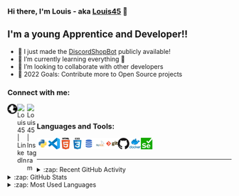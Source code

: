 ### Hi there, I'm Louis - aka [Louis45][website] 👋 

## I'm a young Apprentice and Developer!!

- 🔭 I just made the [DiscordShopBot](https://github.com/Luois45/DiscordShopBot) publicly available!
- 🌱 I’m currently learning everything 🤣
- 👯 I’m looking to collaborate with other developers
- 🥅 2022 Goals: Contribute more to Open Source projects

### Connect with me:

[<img align="left" alt="linktree.louis45.de" width="22px" src="https://raw.githubusercontent.com/iconic/open-iconic/master/svg/globe.svg" />][website]
[<img align="left" alt="Louis45 | LinkedIn" width="22px" src="https://cdn.jsdelivr.net/npm/simple-icons@v3/icons/linkedin.svg" />][linkedin]
[<img align="left" alt="Louis45 | Instagram" width="22px" src="https://cdn.jsdelivr.net/npm/simple-icons@v3/icons/instagram.svg" />][instagram]

<br />

### Languages and Tools:

[<img align="left" alt="Python" width="26px" src="https://raw.githubusercontent.com/github/explore/80688e429a7d4ef2fca1e82350fe8e3517d3494d/topics/python/python.png" />](https://github.com/topics/python)
[<img align="left" alt="Visual Studio Code" width="26px" src="https://raw.githubusercontent.com/github/explore/bbd48b997e8d0bef63f676eca4da5e1f76487b56/topics/visual-studio-code/visual-studio-code.png" />](https://github.com/topics/visual-studio-code)
[<img align="left" alt="HTML" width="26px" src="https://raw.githubusercontent.com/github/explore/80688e429a7d4ef2fca1e82350fe8e3517d3494d/topics/html/html.png" />](https://github.com/topics/html)
[<img align="left" alt="CSS" width="26px" src="https://raw.githubusercontent.com/github/explore/80688e429a7d4ef2fca1e82350fe8e3517d3494d/topics/css/css.png" />](https://github.com/topics/css)
[<img align="left" alt="SQL" width="26px" src="https://raw.githubusercontent.com/github/explore/80688e429a7d4ef2fca1e82350fe8e3517d3494d/topics/sql/sql.png" />](https://github.com/topics/sql)
[<img align="left" alt="MySQL" width="26px" src="https://raw.githubusercontent.com/github/explore/80688e429a7d4ef2fca1e82350fe8e3517d3494d/topics/mysql/mysql.png" />](https://github.com/topics/mysql)
[<img align="left" alt="Git" width="26px" src="https://raw.githubusercontent.com/github/explore/80688e429a7d4ef2fca1e82350fe8e3517d3494d/topics/git/git.png" />](https://github.com/topics/git)
[<img align="left" alt="GitHub" width="26px" src="https://raw.githubusercontent.com/github/explore/78df643247d429f6cc873026c0622819ad797942/topics/github/github.png" />](https://github.com/topics/github)
[<img align="left" alt="GitHub" width="26px" src="https://raw.githubusercontent.com/github/explore/80688e429a7d4ef2fca1e82350fe8e3517d3494d/topics/docker/docker.png" />](https://github.com/topics/docker)
[<img align="left" alt="Selenium" width="26px" src="https://raw.githubusercontent.com/github/explore/6c7084bb772f6fabaae377f5ae4a607594234ee6/topics/selenium/selenium.png" />](https://github.com/topics/selenium)

<br />
<br />

---

<details>
  <summary>:zap: Recent GitHub Activity</summary>
  
<!--START_SECTION:activity-->
1. ❗️ Reopened issue [#21](https://github.com/Luois45/DiscordShopBot/issues/21) in [Luois45/DiscordShopBot](https://github.com/Luois45/DiscordShopBot)
2. ❗️ Closed issue [#21](https://github.com/Luois45/DiscordShopBot/issues/21) in [Luois45/DiscordShopBot](https://github.com/Luois45/DiscordShopBot)
3. 🗣 Commented on [#21](https://github.com/Luois45/DiscordShopBot/issues/21) in [Luois45/DiscordShopBot](https://github.com/Luois45/DiscordShopBot)
4. ❗️ Closed issue [#20](https://github.com/Luois45/DiscordShopBot/issues/20) in [Luois45/DiscordShopBot](https://github.com/Luois45/DiscordShopBot)
5. ❗️ Reopened issue [#20](https://github.com/Luois45/DiscordShopBot/issues/20) in [Luois45/DiscordShopBot](https://github.com/Luois45/DiscordShopBot)
6. 🗣 Commented on [#20](https://github.com/Luois45/DiscordShopBot/issues/20) in [Luois45/DiscordShopBot](https://github.com/Luois45/DiscordShopBot)
7. ❗️ Closed issue [#20](https://github.com/Luois45/DiscordShopBot/issues/20) in [Luois45/DiscordShopBot](https://github.com/Luois45/DiscordShopBot)
8. ❗️ Opened issue [#20](https://github.com/Luois45/DiscordShopBot/issues/20) in [Luois45/DiscordShopBot](https://github.com/Luois45/DiscordShopBot)
9. ❗️ Closed issue [#9](https://github.com/Luois45/SkinbaronBot/issues/9) in [Luois45/SkinbaronBot](https://github.com/Luois45/SkinbaronBot)
10. ❗️ Opened issue [#9](https://github.com/Luois45/SkinbaronBot/issues/9) in [Luois45/SkinbaronBot](https://github.com/Luois45/SkinbaronBot)
<!--END_SECTION:activity-->
  
</details>

<details>
  <summary>:zap: GitHub Stats</summary>
  <img align="center" alt="Louis45's GitHub Stats" src="https://github-readme-stats.vercel.app/api?username=Luois45&count_private=true" />
</details>

<details>
  <summary>:zap: Most Used Languages</summary>
  <img align="center" alt="Louis45's Most Used Languages" src="https://github-readme-stats.vercel.app/api/top-langs/?username=Luois45&count_private=trueanuraghazra&layout=compact" />
</details>

[website]: https://linktree.louis45.de/
[instagram]: https://rebrand.ly/instagram-45
[linkedin]: https://rebrand.ly/linkedin-45

